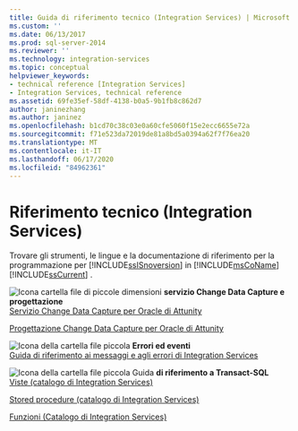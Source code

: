 ```yaml
---
title: Guida di riferimento tecnico (Integration Services) | Microsoft Docs
ms.custom: ''
ms.date: 06/13/2017
ms.prod: sql-server-2014
ms.reviewer: ''
ms.technology: integration-services
ms.topic: conceptual
helpviewer_keywords:
- technical reference [Integration Services]
- Integration Services, technical reference
ms.assetid: 69fe35ef-58df-4138-b0a5-9b1fb8c862d7
author: janinezhang
ms.author: janinez
ms.openlocfilehash: b1cd70c38c03e0a60cfe5060f15e2ecc6655e72a
ms.sourcegitcommit: f71e523da72019de81a8bd5a0394a62f7f76ea20
ms.translationtype: MT
ms.contentlocale: it-IT
ms.lasthandoff: 06/17/2020
ms.locfileid: "84962361"
---
```

# <a name="technical-reference-integration-services"></a>Riferimento tecnico (Integration Services)
  Trovare gli strumenti, le lingue e la documentazione di riferimento per la programmazione per [!INCLUDE[ssISnoversion](../includes/ssisnoversion-md.md)] in [!INCLUDE[msCoName](../includes/msconame-md.md)] [!INCLUDE[ssCurrent](../includes/sscurrent-md.md)] .  
  
 ![Icona cartella file di piccole dimensioni](media/filefolder-small.gif "Icona della cartella file piccola") **servizio Change Data Capture e progettazione**  
 [Servizio Change Data Capture per Oracle di Attunity](change-data-capture/change-data-capture-service-for-oracle-by-attunity.md)  
  
 [Progettazione Change Data Capture per Oracle di Attunity](change-data-capture/change-data-capture-designer-for-oracle-by-attunity.md)  
  
 ![Icona della cartella file piccola](media/filefolder-small.gif "Icona della cartella file piccola") **Errori ed eventi**  
 [Guida di riferimento ai messaggi e agli errori di Integration Services](../../2014/integration-services/integration-services-error-and-message-reference.md)  
  
 ![Icona della cartella file piccola](media/filefolder-small.gif "Icona della cartella file piccola") Guida **di riferimento a Transact-SQL**  
 [Viste &#40;catalogo di Integration Services&#41;](/sql/integration-services/system-views/views-integration-services-catalog)  
  
 [Stored procedure &#40;catalogo di Integration Services&#41;](/sql/integration-services/system-stored-procedures/stored-procedures-integration-services-catalog)  
  
 [Funzioni &#40;Catalogo di Integration Services&#41;](performance/performance-counters.md)  
  
  

